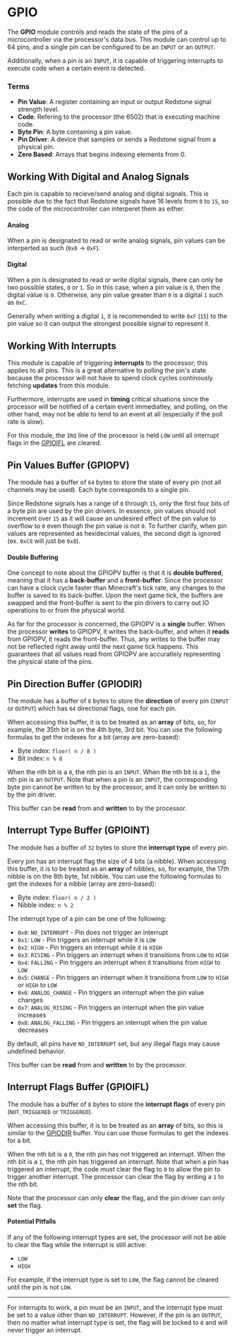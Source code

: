 # GPIO

The **GPIO** module controls and reads the state of the pins of a microcontroller via the processor's data bus. This module can control up to 64 pins, and a single pin can be configured to be an `INPUT` or an `OUTPUT`.

Additionally, when a pin is an `INPUT`, it is capable of triggering interrupts to execute code when a certain event is detected.

### Terms
* **Pin Value**: A register containing an input or output Redstone signal strength level.
* **Code**: Refering to the processor (the 6502) that is executing machine code.
* **Byte Pin**: A byte containing a pin value.
* **Pin Driver**: A device that samples or sends a Redstone signal from a physical pin.
* **Zero Based**: Arrays that begins indexing elements from 0.

## Working With Digital and Analog Signals

Each pin is capable to recieve/send analog and digital signals. This is possible due to the fact that Redstone signals have 16 levels from `0` to `15`, so the code of the microcontroller can interperet them as either.
#### Analog
When a pin is designated to read or write analog signals, pin values can be interperted as such (`0x0` -> `0xF`).
#### Digital
When a pin is designated to read or write digital signals, there can only be two possible states, `0` or `1`. So in this case, when a pin value is `0`, then the digital value is `0`. Otherwise, any pin value greater than `0` is a digital `1` such as `0xC`.

Generally when writing a digital `1`, it is recommended to write `0xF` (`15`) to the pin value so it can output the strongest possible signal to represent it. 

## Working With Interrupts

This module is capable of triggering **interrupts** to the processor; this applies to all pins. This is a great alternative to polling the pin's state because the processor will not have to spend clock cycles continously fetching **updates** from this module.

Furthermore, interrupts are used in **timing** critical situations since the processor will be notified of a certain event immediatley, and polling, on the other hand, may not be able to tend to an event at all (especially if the poll rate is slow).

For this module, the `IRQ` line of the processor is held `LOW` until all interrupt flags in the [GPIOIFL](#interrupt-flags-buffer-gpioifl) are cleared.

## Pin Values Buffer (GPIOPV)

The module has a buffer of `64` bytes to store the state of every pin (not all channels may be used). Each byte corresponds to a single pin.

Since Redstone signals has a range of `0` through `15`, only the first four bits of a byte pin are used by the pin drivers. In essence, pin values should not increment over `15` as it will cause an undesired effect of the pin value to overflow to `0` even though the pin value is not `0`. To further clarify, when pin values are represented as hexidecimal values, the second digit is ignored (ex. `0xC8` will just be `0x8`).
#### Double Buffering
One concept to note about the GPIOPV buffer is that it is **double buffered**, meaning that it has a **back-buffer** and a **front-buffer**. Since the processor can have a clock cycle faster than Minecraft's tick rate, any changes to the buffer is saved to its back-buffer. Upon the next game tick, the buffers are swapped and the front-buffer is sent to the pin drivers to  carry out IO operations to or from the physical world.

As far for the processor is concerned, the GPIOPV is a **single** buffer. When the processor **writes** to GPIOPV, it writes the back-buffer, and when it **reads** from GPIOPV, it reads the front-buffer. Thus, any writes to the buffer may not be reflected right away until the next game tick happens. This guarantees that all values read from GPIOPV are accuratlely representing the physical state of the pins.

## Pin Direction Buffer (GPIODIR)

The module has a buffer of `8` bytes to store the **direction** of every pin (`INPUT` or `OUTPUT`) which has `64` directional flags, one for each pin.

When accessing this buffer, it is to be treated as an **array** of bits, so, for example, the 35th bit is on the 4th byte, 3rd bit. You can use the following formulas to get the indexes for a bit (array are zero-based):
* Byte index: `floor( n / 8 )`
* Bit index: `n % 8`

When the nth bit is a `0`, the nth pin is an `INPUT`. When the nth bit is a `1`, the nth pin is an `OUTPUT`. Note that when a pin is an `INPUT`, the corresponding byte pin cannot be written to by the processor, and it can only be written to by the pin driver.

This buffer can be **read** from and **written** to by the processor.

## Interrupt Type Buffer (GPIOINT)

The module has a buffer of `32` bytes to store the **interrupt type** of every pin.

Every pin has an interrupt flag the size of 4 bits (a nibble). When accessing this buffer, it is to be treated as an **array** of nibbles, so, for example, the 17th nibble is on the 8th byte, 1st nibble. You can use the following formulas to get the indexes for a nibble (array are zero-based):
* Byte index: `floor( n / 2 )`
* Nibble index: `n % 2`

The interrupt type of a pin can be one of the following:
* `0x0`: `NO_INTERRUPT` - Pin does not trigger an interrupt
* `0x1`: `LOW` - Pin triggers an interrupt while it is `LOW`
* `0x2`: `HIGH` - Pin triggers an interrupt while it is `HIGH`
* `0x3`: `RISING` - Pin triggers an interrupt when it transitions from `LOW` to `HIGH`
* `0x4`: `FALLING` - Pin triggers an interrupt when it transitions from `HIGH` to `LOW`
* `0x5`: `CHANGE` - Pin triggers an interrupt when it transitions from `LOW` to `HIGH` or `HIGH` to `LOW`
* `0x6`: `ANALOG_CHANGE` - Pin triggers an interrupt when the pin value changes
* `0x7`: `ANALOG_RISING` - Pin triggers an interrupt when the pin value increases
* `0x8`: `ANALOG_FALLING` - Pin triggers an interrupt when the pin value decreases

By default, all pins have `NO_INTERRUPT` set, but any illegal flags may cause undefined behavior.

This buffer can be **read** from and **written** to by the processor.

## Interrupt Flags Buffer (GPIOIFL)

The module has a buffer of `8` bytes to store the **interrupt flags** of every pin (`NOT_TRIGGERED` or `TRIGGERED`).

When accessing this buffer, it is to be treated as an **array** of bits, so this is similar to the [GPIODIR](#pin-direction-buffer-gpiodir) buffer. You can use those formulas to get the indexes for a bit.

When the nth bit is a `0`, the nth pin has not triggered an interrupt. When the nth bit is a `1`, the nth pin has triggered an interrupt. Note that when a pin has triggered an interrupt, the code must clear the flag to `0` to allow the pin to trigger another interrupt. The processor can clear the flag by writing a `1` to the nth bit.

Note that the processor can only **clear** the flag, and the pin driver can only **set** the flag.

#### Potential Pitfalls

If any of the following interrupt types are set, the processor will not be able to clear the flag while the interrupt is still active:

* `LOW`
* `HIGH`

For example, if the interrupt type is set to `LOW`, the flag cannot be cleared until the pin is not `LOW`.

---

For interrupts to work, a pin must be an `INPUT`, and the interrupt type must be set to a value other than `NO_INTERRUPT`. However, if the pin is an `OUTPUT`, then no matter what interrupt type is set, the flag will be locked to `0` and will never trigger an interrupt.
